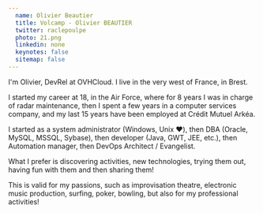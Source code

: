 ```yaml
---
  name: Olivier Beautier
  title: Volcamp - Olivier BEAUTIER
  twitter: raclepoulpe
  photo: 21.png
  linkedin: none
  keynotes: false
  sitemap: false
---
```

I'm Olivier, DevRel at OVHCloud. I live in the very west of France, in Brest.

I started my career at 18, in the Air Force, where for 8 years I was in charge of radar maintenance, then I spent a few years in a computer services company, and my last 15 years have been employed at Crédit Mutuel Arkéa.

I started as a system administrator (Windows, Unix ♥️), then DBA (Oracle, MySQL, MSSQL, Sybase), then developer (Java, GWT, JEE, etc.), then Automation manager, then DevOps Architect / Evangelist.

What I prefer is discovering activities, new technologies, trying them out, having fun with them and then sharing them!

This is valid for my passions, such as improvisation theatre, electronic music production, surfing, poker, bowling, but also for my professional activities!
